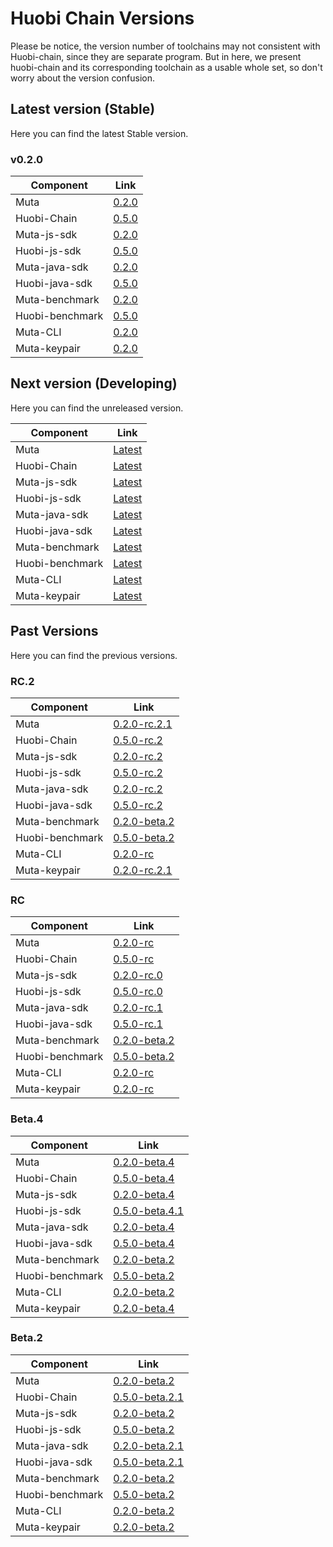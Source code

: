 # Huobi Chain Versions

Please be notice, the version number of toolchains may not consistent with Huobi-chain, since they are separate program. But in here, we present huobi-chain and its corresponding toolchain as a usable whole set, so don't worry about the version confusion.

## Latest version (Stable)
Here you can find the latest Stable version.

### v0.2.0
| Component| Link |
| ----------------------- | -------------------------- |
| Muta  | [0.2.0][muta@v0.2.0]      | 
| Huobi-Chain |  [0.5.0][huobi@v0.5.0] |
| Muta-js-sdk | [0.2.0][muta-js-sdk@v0.2.0] |
| Huobi-js-sdk | [0.5.0][huobi-js-sdk@v0.5.0] |
| Muta-java-sdk | [0.2.0][muta-java-sdk@v0.2.0] |
| Huobi-java-sdk | [0.5.0][huobi-java-sdk@v0.5.0] |
| Muta-benchmark | [0.2.0][muta-bm@v0.2.0] |
| Huobi-benchmark | [0.5.0][huobi-bm@v0.5.0] |
| Muta-CLI | [0.2.0][cli@v0.2.0] |
| Muta-keypair | [0.2.0][keypair@v0.2.0] |


## Next version (Developing)

Here you can find the unreleased version.

| Component| Link |
| ----------------------- | -------------------------- |
| Muta  | [Latest][muta@latest]      | 
| Huobi-Chain |  [Latest][huobi@latest] |
| Muta-js-sdk | [Latest][muta-js-sdk@latest] |
| Huobi-js-sdk | [Latest][huobi-js-sdk@latest] |
| Muta-java-sdk | [Latest][muta-java-sdk@latest] |
| Huobi-java-sdk | [Latest][huobi-java-sdk@latest] |
| Muta-benchmark | [Latest][muta-bm@latest] |
| Huobi-benchmark | [Latest][huobi-bm@latest] |
| Muta-CLI | [Latest][cli@latest] |
| Muta-keypair | [Latest][keypair@latest] |


## Past Versions

Here you can find the previous versions.

### RC.2

| Component| Link |
| ----------------------- | -------------------------- |
| Muta  | [0.2.0-rc.2.1][muta@v0.2.0-rc.2.1]      | 
| Huobi-Chain |  [0.5.0-rc.2][huobi@v0.5.0-rc.2] |
| Muta-js-sdk | [0.2.0-rc.2][muta-js-sdk@v0.2.0-rc.2] |
| Huobi-js-sdk | [0.5.0-rc.2][huobi-js-sdk@v0.5.0-rc.2] |
| Muta-java-sdk | [0.2.0-rc.2][muta-java-sdk@v0.2.0-rc.2] |
| Huobi-java-sdk | [0.5.0-rc.2][huobi-java-sdk@v0.5.0-rc.2] |
| Muta-benchmark | [0.2.0-beta.2][muta-bm@v0.2.0-beta.2] |
| Huobi-benchmark | [0.5.0-beta.2][huobi-bm@v0.5.0-beta.2] |
| Muta-CLI | [0.2.0-rc][cli@v0.2.0-rc] |
| Muta-keypair | [0.2.0-rc.2.1][keypair@v0.2.0-rc.2.1] |

### RC

| Component| Link |
| ----------------------- | -------------------------- |
| Muta  | [0.2.0-rc][muta@v0.2.0-rc]      | 
| Huobi-Chain |  [0.5.0-rc][huobi@v0.5.0-rc] |
| Muta-js-sdk | [0.2.0-rc.0][muta-js-sdk@v0.2.0-rc.0] |
| Huobi-js-sdk | [0.5.0-rc.0][huobi-js-sdk@v0.5.0-rc.0] |
| Muta-java-sdk | [0.2.0-rc.1][muta-java-sdk@v0.2.0-rc.1] |
| Huobi-java-sdk | [0.5.0-rc.1][huobi-java-sdk@v0.5.0-rc.1] |
| Muta-benchmark | [0.2.0-beta.2][muta-bm@v0.2.0-beta.2] |
| Huobi-benchmark | [0.5.0-beta.2][huobi-bm@v0.5.0-beta.2] |
| Muta-CLI | [0.2.0-rc][cli@v0.2.0-rc] |
| Muta-keypair | [0.2.0-rc][keypair@v0.2.0-rc] |

### Beta.4

| Component| Link |
| ----------------------- | -------------------------- |
| Muta  | [0.2.0-beta.4][muta@v0.2.0-beta.4]      | 
| Huobi-Chain |  [0.5.0-beta.4][huobi@v0.5.0-beta.4] |
| Muta-js-sdk | [0.2.0-beta.4][muta-js-sdk@v0.2.0-beta.4] |
| Huobi-js-sdk | [0.5.0-beta.4.1][huobi-js-sdk@v0.5.0-beta.4.1] |
| Muta-java-sdk | [0.2.0-beta.4][muta-java-sdk@v0.2.0-beta.4] |
| Huobi-java-sdk | [0.5.0-beta.4][huobi-java-sdk@v0.5.0-beta.4] |
| Muta-benchmark | [0.2.0-beta.2][muta-bm@v0.2.0-beta.2] |
| Huobi-benchmark | [0.5.0-beta.2][huobi-bm@v0.5.0-beta.2] |
| Muta-CLI | [0.2.0-beta.2][cli@v0.2.0-beta.2] |
| Muta-keypair | [0.2.0-beta.4][keypair@v0.2.0-beta.4] |

### Beta.2

| Component| Link |
| ----------------------- | -------------------------- |
| Muta  | [0.2.0-beta.2][muta@v0.2.0-beta.2]      | 
| Huobi-Chain |  [0.5.0-beta.2.1][huobi@v0.5.0-beta.2.1] |
| Muta-js-sdk | [0.2.0-beta.2][muta-js-sdk@v0.2.0-beta.2.1] |
| Huobi-js-sdk | [0.5.0-beta.2][huobi-js-sdk@v0.5.0-beta.2.1] |
| Muta-java-sdk | [0.2.0-beta.2.1][muta-java-sdk@v0.2.0-beta.2.1] |
| Huobi-java-sdk | [0.5.0-beta.2.1][huobi-java-sdk@v0.5.0-beta.2.1] |
| Muta-benchmark | [0.2.0-beta.2][muta-bm@v0.2.0-beta.2] |
| Huobi-benchmark | [0.5.0-beta.2][huobi-bm@v0.5.0-beta.2] |
| Muta-CLI | [0.2.0-beta.2][cli@v0.2.0-beta.2] |
| Muta-keypair | [0.2.0-beta.2][keypair@v0.2.0-beta.2] |

<!---Huobi@0.5.0--->
[muta@v0.2.0]: https://github.com/nervosnetwork/muta/tree/v0.2.0
[huobi@v0.5.0]: https://github.com/HuobiGroup/huobi-chain/tree/v0.5.0
[muta-js-sdk@v0.2.0]: https://github.com/nervosnetwork/muta-sdk-js/tree/v0.2.0
[huobi-js-sdk@v0.5.0]: https://github.com/HuobiGroup/huobi-chain-js-sdk/tree/v0.5.0
[muta-java-sdk@v0.2.0]: https://github.com/nervosnetwork/muta-sdk-java/tree/v0.2.0
[huobi-java-sdk@v0.5.0]: https://github.com/HuobiGroup/huobi-chain-java-sdk/tree/v0.5.0
[muta-bm@v0.2.0]: https://github.com/nervosnetwork/muta-benchmark/tree/v0.2.0
[huobi-bm@v0.5.0]: https://github.com/HuobiGroup/huobi-chain-benchmark/tree/v0.5.0
[cli@v0.2.0]: https://github.com/nervosnetwork/muta-cli/tree/v0.2.0
[keypair@v0.2.0]: https://github.com/nervosnetwork/muta/tree/v0.2.0/devtools/keypair

<!---Huobi@0.5.0-rc.2--->
[muta@v0.2.0-rc.2.1]: thttps://github.com/nervosnetwork/muta/tree/v0.2.0-rc.2.1
[huobi@v0.5.0-rc.2]: https://github.com/HuobiGroup/huobi-chain/tree/v0.5.0-rc.2
[muta-js-sdk@v0.2.0-rc.2]: https://github.com/nervosnetwork/muta-sdk-js/tree/v0.2.0-rc.2
[huobi-js-sdk@v0.5.0-rc.2]: https://github.com/HuobiGroup/huobi-chain-js-sdk/tree/v0.5.0-rc.2
[muta-java-sdk@v0.2.0-rc.2]: https://github.com/nervosnetwork/muta-sdk-java/tree/v0.2.0-rc.2
[huobi-java-sdk@v0.5.0-rc.2]: https://github.com/HuobiGroup/huobi-chain-java-sdk/tree/v0.5.0-rc.2
[muta-bm@v0.2.0-beta.2]: https://github.com/nervosnetwork/muta-benchmark/tree/v0.2.0-beta.2
[huobi-bm@v0.5.0-beta.2]: https://github.com/HuobiGroup/huobi-chain-benchmark/tree/v0.5.0-beta.2
[cli@v0.2.0-rc]: https://github.com/nervosnetwork/muta-cli/tree/v0.2.0-rc
[keypair@v0.2.0-rc.2.1]: https://github.com/nervosnetwork/muta/tree/v0.2.0-rc.2.1/devtools/keypair

<!---Huobi@0.5.0-rc--->
[muta@v0.2.0-rc]: thttps://github.com/nervosnetwork/muta/tree/v0.2.0-rc
[huobi@v0.5.0-rc]: https://github.com/HuobiGroup/huobi-chain/tree/v0.5.0-rc
[muta-js-sdk@v0.2.0-rc.0]: https://github.com/nervosnetwork/muta-sdk-js/tree/v0.2.0-rc.0
[huobi-js-sdk@v0.5.0-rc.0]: https://github.com/HuobiGroup/huobi-chain-js-sdk/tree/v0.5.0-rc.0
[muta-java-sdk@v0.2.0-rc.1]: https://github.com/nervosnetwork/muta-sdk-java/tree/v0.2.0-rc.1
[huobi-java-sdk@v0.5.0-rc.1]: https://github.com/HuobiGroup/huobi-chain-java-sdk/tree/v0.5.0-rc.1
[muta-bm@v0.2.0-beta.2]: https://github.com/nervosnetwork/muta-benchmark/tree/v0.2.0-beta.2
[huobi-bm@v0.5.0-beta.2]: https://github.com/HuobiGroup/huobi-chain-benchmark/tree/v0.5.0-beta.2
[cli@v0.2.0-rc]: https://github.com/nervosnetwork/muta-cli/tree/v0.2.0-rc
[keypair@v0.2.0-rc]: https://github.com/nervosnetwork/muta/tree/v0.2.0-rc/devtools/keypair

<!---Huobi@0.5.0-beta.4--->
[muta@v0.2.0-beta.4]: https://github.com/nervosnetwork/muta/tree/v0.2.0-beta.4
[huobi@v0.5.0-beta.4]: https://github.com/HuobiGroup/huobi-chain/tree/v0.5.0-beta.4
[muta-js-sdk@v0.2.0-beta.4]: https://github.com/nervosnetwork/muta-sdk-js/tree/v0.2.0-beta.4
[huobi-js-sdk@v0.5.0-beta.4.1]: https://github.com/HuobiGroup/huobi-chain-js-sdk/tree/v0.5.0-beta.4.1
[muta-java-sdk@v0.2.0-beta.4]: https://github.com/nervosnetwork/muta-sdk-java/tree/v0.2.0-beta.4
[huobi-java-sdk@v0.5.0-beta.4]: https://github.com/HuobiGroup/huobi-chain-java-sdk/tree/v0.5.0-beta.4
[muta-bm@v0.2.0-beta.2]: https://github.com/nervosnetwork/muta-benchmark/tree/v0.2.0-beta.2
[huobi-bm@v0.5.0-beta.2]: https://github.com/HuobiGroup/huobi-chain-benchmark/tree/v0.5.0-beta.2
[cli@v0.2.0-beta.2]: https://github.com/nervosnetwork/muta-cli/tree/v0.2.0-beta.2
[keypair@v0.2.0-beta.4]: https://github.com/nervosnetwork/muta/tree/v0.2.0-beta.4/devtools/keypair

<!---Huobi@0.5.0-beta.2--->
[muta@v0.2.0-beta.2]: https://github.com/nervosnetwork/muta/tree/v0.2.0-beta.2
[huobi@v0.5.0-beta.2.1]: https://github.com/HuobiGroup/huobi-chain/tree/v0.5.0-beta.2.1
[muta-js-sdk@v0.2.0-beta.2.1]: https://github.com/nervosnetwork/muta-sdk-js/tree/v0.2.0-beta.2.1
[huobi-js-sdk@v0.5.0-beta.2.1]: https://github.com/HuobiGroup/huobi-chain-js-sdk/tree/v0.5.0-beta.2.1
[muta-java-sdk@v0.2.0-beta.2.1]: https://github.com/nervosnetwork/muta-sdk-java/tree/v0.2.0-beta.2.1
[huobi-java-sdk@v0.5.0-beta.2.1]: https://github.com/HuobiGroup/huobi-chain-java-sdk/tree/v0.5.0-beta.2.1
[muta-bm@v0.2.0-beta.2]: https://github.com/nervosnetwork/muta-benchmark/tree/v0.2.0-beta.2
[huobi-bm@v0.5.0-beta.2]: https://github.com/HuobiGroup/huobi-chain-benchmark/tree/v0.5.0-beta.2
[cli@v0.2.0-beta.2]: https://github.com/nervosnetwork/muta-cli/tree/v0.2.0-beta.2
[keypair@v0.2.0-beta.2]: https://github.com/nervosnetwork/muta/tree/v0.2.0-beta.2/devtools/keypair

<!---Huobi@latest--->
[muta@latest]: https://github.com/nervosnetwork/muta/
[huobi@latest]: https://github.com/HuobiGroup/huobi-chain/
[muta-js-sdk@latest]: https://github.com/nervosnetwork/muta-sdk-java/
[huobi-js-sdk@latest]: https://github.com/nervosnetwork/muta-sdk-java/
[muta-java-sdk@latest]: https://github.com/HuobiGroup/huobi-chain-java-sdk/
[huobi-java-sdk@latest]: https://github.com/HuobiGroup/huobi-chain-java-sdk/
[muta-bm@latest]: https://github.com/homura/huobi-chain-benchmark/
[huobi-bm@latest]: https://github.com/homura/huobi-chain-benchmark/
[cli@latest]: https://github.com/nervosnetwork/muta-cli
[keypair@latest]: https://github.com/nervosnetwork/muta/tree/master/devtools/keypair

